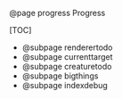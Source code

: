 @page progress Progress

[TOC]
 - @subpage renderertodo
 - @subpage currenttarget
 - @subpage creaturetodo
 - @subpage bigthings
 - @subpage indexdebug
